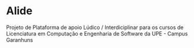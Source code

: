 # Alide

Projeto de Plataforma de apoio Lúdico / Interdiciplinar para os cursos de Licenciatura em Computação e Engenharia de Software da UPE - Campus Garanhuns